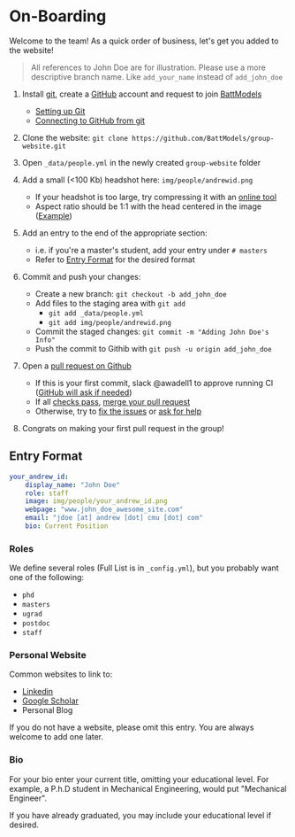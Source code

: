 # On-Boarding

Welcome to the team! As a quick order of business, let's get you added to the website!

> All references to John Doe are for illustration. Please use
> a more descriptive branch name. Like `add_your_name` instead of `add_john_doe`

1) Install [git], create a [GitHub] account and request to join [BattModels]
    - [Setting up Git](https://docs.github.com/en/get-started/quickstart/set-up-git)
    - [Connecting to GitHub from git](https://docs.github.com/en/get-started/quickstart/set-up-git#authenticating-with-github-from-git)
3) Clone the website: `git clone https://github.com/BattModels/group-website.git`
4) Open `_data/people.yml` in the newly created `group-website` folder
5) Add a small (<100 Kb) headshot here: `img/people/andrewid.png`
    - If your headshot is too large, try compressing it with an [online tool](https://imagecompressor.com/)
    - Aspect ratio should be 1:1 with the head centered in the image ([Example](https://github.com/BattModels/group-website/blob/main/img/people/venkvis.png))

5) Add an entry to the end of the appropriate section:
    - i.e. if you're a master's student, add your entry under `# masters`
    - Refer to [Entry Format](#entry-format) for the desired format

5) Commit and push your changes:
    - Create a new branch: `git checkout -b add_john_doe`
    - Add files to the staging area with `git add`
        - `git add _data/people.yml`
        - `git add img/people/andrewid.png`
    - Commit the staged changes: `git commit -m "Adding John Doe's Info"`
    - Push the commit to Githib with `git push -u origin add_john_doe`

6) Open a [pull request on Github][pr]
    - If this is your first commit, slack @awadell1 to approve running CI ([GitHub will ask if needed](https://docs.github.com/en/actions/managing-workflow-runs/approving-workflow-runs-from-public-forks))
    - If all [checks pass](https://github.com/BattModels/group-website/actions/workflows/CI.yml), [merge your pull request](https://docs.github.com/en/pull-requests/collaborating-with-pull-requests/incorporating-changes-from-a-pull-request/merging-a-pull-request)
    - Otherwise, try to [fix the issues](1) or [ask for help](2)

7) Congrats on making your first pull request in the group!

[1]: https://github.com/BattModels/group-website/blob/main/docs/making_changes.md#status-checks
[2]: https://github.com/BattModels/group-website/issues

## Entry Format

```yaml
your_andrew_id:
    display_name: "John Doe"
    role: staff
    image: img/people/your_andrew_id.png
    webpage: "www.john_doe_awesome_site.com"
    email: "jdoe [at] andrew [dot] cmu [dot] com"
    bio: Current Position
```


### Roles

We define several roles (Full List is in `_config.yml`), but you probably want
one of the following:

- `phd`
- `masters`
- `ugrad`
- `postdoc`
- `staff`

[git]: https://git-scm.com/
[GitHub]: https://github.com
[BattModels]: https://github.com/BattModels
[pr]: https://github.com/BattModels/group-website/pulls

### Personal Website

Common websites to link to:

- [Linkedin](https://www.linkedin.com)
- [Google Scholar](https://scholar.google.com/)
- Personal Blog

If you do not have a website, please omit this entry. You are always welcome to add one later.

### Bio

For your bio enter your current title, omitting your educational level. For
example, a P.h.D student in Mechanical Engineering, would put "Mechanical
Engineer".

If you have already graduated, you may include your educational level if desired.

